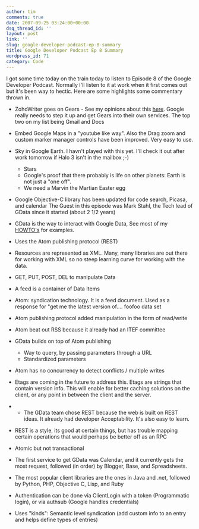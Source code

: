 ```yaml
---
author: tim
comments: true
date: 2007-09-25 03:24:00+00:00
dsq_thread_id: ''
layout: post
link: ''
slug: google-developer-podcast-ep-8-summary
title: Google Developer Podcast Ep 8 Summary
wordpress_id: 71
category: Code
---
```


I got some time today on the train today to listen to Episode 8 of the Google
Developer Podcast. Normally I'll listen to it at work when it first comes out
but it's been way to hectic. Here are some highlights some commentary thrown
in.  
  

  * ZohoWriter goes on Gears - See my opinions about this [here](http://gpowered.blogspot.com/2007/08/google-get-in-gear.html). Google really needs to step it up and get Gears into their own services. The top two on my list being Gmail and Docs
  * Embed Google Maps in a "youtube like way". Also the Drag zoom and custom marker manager controls have been improved. Very easy to use.
  * Sky in Google Earth. I havn't played with this yet. I'll check it out after work tomorrow if Halo 3 isn't in the mailbox ;-) 
    * Stars
    * Google's proof that there probably is life on other planets: Earth is not just a "one off".
    * We need a Marvin the Martian Easter egg
  * Google Objective-C library has been updated for code search, Picasa, and calendar
The Guest in this episode was Mark Stahl, the Tech lead of GData since it
started (about 2 1/2 years)

  * GData is the way to interact with Google Data, See most of my [HOWTO's](http://gpowered.blogspot.com/search/label/HOWTO) for examples.
  * Uses the Atom publishing protocol (REST)
  * Resources are represented as XML. Many, many libraries are out there for working with XML so no steep learning curve for working with the data.
  * GET, PUT, POST, DEL to manipulate Data
  * A feed is a container of Data Items
  * Atom: syndication technology. It is a feed document. Used as a response for "get me the latest version of.... foofoo data set
  * Atom publishing protocol added manipulation in the form of read/write
  * Atom beat out RSS because it already had an ITEF committee
  * GData builds on top of Atom publishing 
    * Way to query, by passing parameters through a URL
    * Standardized parameters
  * Atom has no concurrency to detect conflicts / multiple writes
  * Etags are coming in the future to address this. Etags are strings that contain version info. This will enable for better caching solutions on the client, or any point in between the client and the server.
  *   * The GData team chose REST because the web is built on REST ideas. It already had developer Acceptability. It's also easy to learn. 
  * REST is a style, its good at certain things, but has trouble mapping certain operations that would perhaps be better off as an RPC
  * Atomic but not transactional
  * The first service to get GData was Calendar, and it currently gets the most request, followed (in order) by Blogger, Base, and Spreadsheets.
  * The most popular client libraries are the ones in Java and .net, followed by Python, PHP, Objective C, Lisp, and Ruby
  * Authentication can be done via ClientLogin with a token (Programmatic login), or via authsub (Google handles credentials)
  * Uses "kinds": Semantic level syndication (add custom info to an entry and helps define types of entries)

